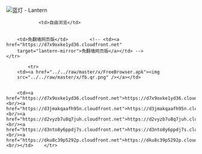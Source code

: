 

<img src="../../raw/master/x/8e0a2b81.c82003be.LanternYellow2.png" alt="蓝灯 - Lantern"/>
<table>
    <tr>
                
                <td>自由浏览</td>
        
        
        <td>免翻墙网页版</td>        <!-- <td><a href="https://d7x9oxke1yd36.cloudfront.net"
        target="lantern-mirror">免翻墙网页版</a></td> -->
    </tr>
    
            <tr>
        <td><a href="../../raw/master/x/FreeBrowser.apk"><img
        src="../../raw/master/x/fb.qr.png" /></a></td>

        
        <td><a href="https://d7x9oxke1yd36.cloudfront.net">https://d7x9oxke1yd36.cloudfront.net</a><br/><a href="https://d3jmakqaafh95n.cloudfront.net">https://d3jmakqaafh95n.cloudfront.net</a><br/><a href="https://d2vyzb7u8q7juh.cloudfront.net">https://d2vyzb7u8q7juh.cloudfront.net</a><br/><a href="https://d3nto8y6ppdj7s.cloudfront.net">https://d3nto8y6ppdj7s.cloudfront.net</a><br/><a href="https://dku8c39p5292p.cloudfront.net">https://dku8c39p5292p.cloudfront.net</a><br/></td>    </tr>
</table>
